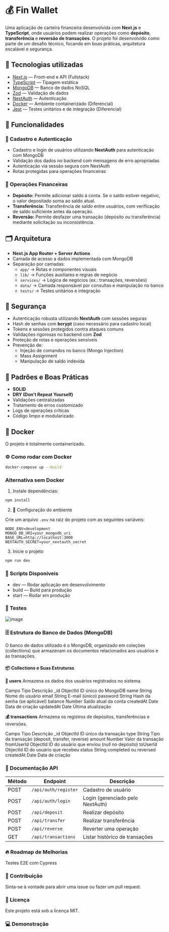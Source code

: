 # 💰 Fin Wallet

Uma aplicação de carteira financeira desenvolvida com **Next.js** e **TypeScript**, onde usuários podem realizar operações como **depósito**, **transferência** e **reversão de transações**. O projeto foi desenvolvido como parte de um desafio técnico, focando em boas práticas, arquitetura escalável e segurança.

## 🚀 Tecnologias utilizadas

- [Next.js](https://nextjs.org/) — Front-end e API (Fullstack)
- [TypeScript](https://www.typescriptlang.org/) — Tipagem estática
- [MongoDB](https://www.mongodb.com/) — Banco de dados NoSQL
- [Zod](https://zod.dev/) — Validação de dados
- [NextAuth](https://next-auth.js.org/) — Autenticação
- [Docker](https://www.docker.com/) — Ambiente containerizado (Diferencial)
- [Jest](https://jestjs.io/) — Testes unitários e de integração (Diferencial)

## 🎯 Funcionalidades

### 🔑 Cadastro e Autenticação

- Cadastro e login de usuários utilizando **NextAuth** para autenticação com MongoDB
- Validação dos dados no backend com mensagens de erro apropriadas
- Autenticação via sessão segura com NextAuth
- Rotas protegidas para operações financeiras

### 💸 Operações Financeiras

- **Depósito:** Permite adicionar saldo à conta. Se o saldo estiver negativo, o valor depositado soma ao saldo atual.
- **Transferência:** Transferência de saldo entre usuários, com verificação de saldo suficiente antes da operação.
- **Reversão:** Permite desfazer uma transação (depósito ou transferência) mediante solicitação ou inconsistência.

## 🗂️ Arquitetura

- **Next.js App Router + Server Actions**
- Camada de acesso a dados implementada com MongoDB
- Separação por camadas:
  - `app/` → Rotas e componentes visuais
  - `lib/` → Funções auxiliares e regras de negócio
  - `services/` → Lógica de negócios (ex.: transações, reversões)
  - `data/` → Camada responsável por consultas e manipulação no banco
  - `tests/` → Testes unitários e integração

## 🔐 Segurança

- Autenticação robusta utilizando **NextAuth** com sessões seguras
- Hash de senhas com **bcrypt** (caso necessário para cadastro local)
- Tokens e sessões protegidos contra ataques comuns
- Validações rigorosas no backend com **Zod**
- Proteção de rotas e operações sensíveis
- Prevenção de:
  - Injeção de comandos no banco (Mongo Injection)
  - Mass Assignment
  - Manipulação de saldo indevida

## 🧠 Padrões e Boas Práticas

- **SOLID**
- **DRY (Don't Repeat Yourself)**
- Validações centralizadas
- Tratamento de erros customizado
- Logs de operações críticas
- Código limpo e modularizado

## 🐳 Docker

O projeto é totalmente containerizado.

### ⚙️ Como rodar com Docker

```bash
docker-compose up --build
```
### Alternativa sem Docker

1. Instale dependências:

```bash
npm install
```

2. 🔐 Configuração do ambiente

Crie um arquivo `.env` na raiz do projeto com as seguintes variáveis:

```env
NODE_ENV=development
MONGO_DB_URI=your_mongodb_uri
BASE_URL=http://localhost:3000
NEXTAUTH_SECRET=your_nextauth_secret
```

3. Inicie o projeto

```bash
npm run dev
```
### 🔧 Scripts Disponíveis

- dev — Rodar aplicação em desenvolvimento
- build — Build para produção
- start — Rodar em produção

### 🧪 Testes
![image](https://github.com/user-attachments/assets/1287fbca-3b20-4115-8bca-d1f909b3607e)


### 🗄️ Estrutura do Banco de Dados (MongoDB)
O banco de dados utilizado é o MongoDB, organizado em coleções (collections) que armazenam os documentos relacionados aos usuários e às transações.

#### 📦 Collections e Suas Estruturas
**🔐 users**
Armazena os dados dos usuários registrados no sistema.

Campo	Tipo	Descrição
_id	ObjectId	ID único do MongoDB
name	String	Nome do usuário
email	String	E-mail (único)
password	String	Hash da senha (se aplicável)
balance	Number	Saldo atual da conta
createdAt	Date	Data de criação
updatedAt	Date	Última atualização

**💰 transactions**
Armazena os registros de depósitos, transferências e reversões.

Campo	Tipo	Descrição
_id	ObjectId	ID único da transação
type	String	Tipo da transação (deposit, transfer, reverse)
amount	Number	Valor da transação
fromUserId	ObjectId	ID do usuário que enviou (null no depósito)
toUserId	ObjectId	ID do usuário que recebeu
status	String	completed ou reversed
createdAt	Date	Data de criação


### 📑 Documentação API

| Método | Endpoint             | Descrição                        |
| ------ | -------------------- | -------------------------------- |
| POST   | `/api/auth/register` | Cadastro de usuário              |
| POST   | `/api/auth/login`    | Login (gerenciado pelo NextAuth) |
| POST   | `/api/deposit`       | Realizar depósito                |
| POST   | `/api/transfer`      | Realizar transferência           |
| POST   | `/api/reverse`       | Reverter uma operação            |
| GET    | `/api/transactions`  | Listar histórico de transações   |


### 🔥 Roadmap de Melhorias

 Testes E2E com Cypress


### 🤝 Contribuição
Sinta-se à vontade para abrir uma issue ou fazer um pull request.

### 📝 Licença
Este projeto está sob a licença MIT.

### 💻 Demonstração

